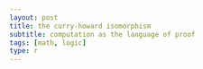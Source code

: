 ```yaml
---
layout: post
title: the curry-howard isomorphism 
subtitle: computation as the language of proof
tags: [math, logic]
type: r
---
```

